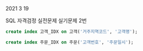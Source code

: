2021 3 19


SQL 자격검정 실전문제 
실기문제 2번


```sql
create index 고객_IDX on 고객('거주지역코드', '고객명');

create index 주문_IDX on 주문('고객번호', '주문일시');

```

